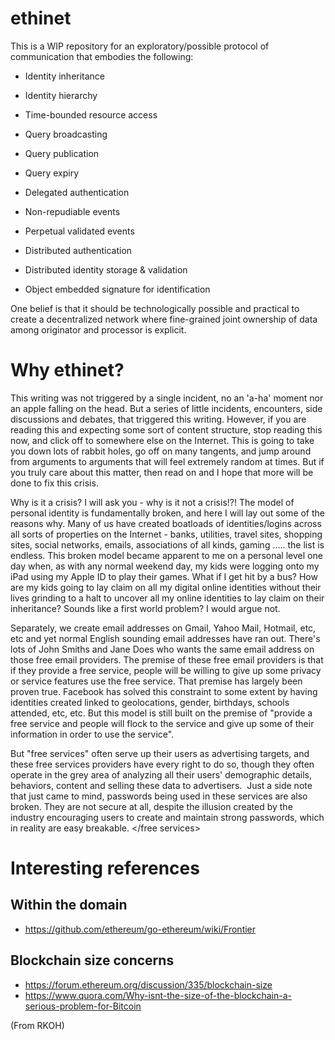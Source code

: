 # ethinet

This is a WIP repository for an exploratory/possible protocol of communication that embodies the following:

* Identity inheritance

* Identity hierarchy

* Time-bounded resource access

* Query broadcasting

* Query publication

* Query expiry

* Delegated authentication

* Non-repudiable events

* Perpetual validated events

* Distributed authentication

* Distributed identity storage & validation

* Object embedded signature for identification

One belief is that it should be technologically possible and practical to create a decentralized
network where fine-grained joint ownership of data among originator and processor is explicit.

Why ethinet?
============

This writing was not triggered by a single incident, no an 'a-ha' moment nor an apple falling on the head. But a series of little incidents, encounters, side discussions and debates, that triggered this writing. However, if you are reading this and expecting some sort of content structure, stop reading this now, and click off to somewhere else on the Internet. This is going to take you down lots of rabbit holes, go off on many tangents, and jump around from arguments to arguments that will feel extremely random at times. But if you truly care about this matter, then read on and I hope that more will be done to fix this crisis.

Why is it a crisis?
I will ask you - why is it not a crisis!?! The model of personal identity is fundamentally broken, and here I will lay out some of the reasons why. Many of us have created boatloads of identities/logins across all sorts of properties on the Internet - banks, utilities, travel sites, shopping sites, social networks, emails, associations of all kinds, gaming ..... the list is endless. This broken model became apparent to me on a personal level one day when, as with any normal weekend day, my kids were logging onto my iPad using my Apple ID to play their games. What if I get hit by a bus? How are my kids going to lay claim on all my digital online identities without their lives grinding to a halt to uncover all my online identities to lay claim on their inheritance? Sounds like a first world problem? I would argue not.

<free services>
Separately, we create email addresses on Gmail, Yahoo Mail, Hotmail, etc, etc and yet normal English sounding email addresses have ran out. There's lots of John Smiths and Jane Does who wants the same email address on those free email providers. The premise of these free email providers is that if they provide a free service, people will be willing to give up some privacy or service features use the free service. That premise has largely been proven true. Facebook has solved this constraint to some extent by having identities created linked to geolocations, gender, birthdays, schools attended, etc, etc. But this model is still built on the premise of "provide a free service and people will flock to the service and give up some of their information in order to use the service".

But "free services" often serve up their users as advertising targets, and these free services providers have every right to do so, though they often operate in the grey area of analyzing all their users' demographic details, behaviors, content and selling these data to advertisers.  Just a side note that just came to mind, passwords being used in these services are also broken. They are not secure at all, despite the illusion created by the industry encouraging users to create and maintain strong passwords, which in reality are easy breakable.
</free services>


Interesting references
======================

Within the domain
-----------------

* https://github.com/ethereum/go-ethereum/wiki/Frontier

Blockchain size concerns
------------------------

* https://forum.ethereum.org/discussion/335/blockchain-size
* https://www.quora.com/Why-isnt-the-size-of-the-blockchain-a-serious-problem-for-Bitcoin


(From RKOH)